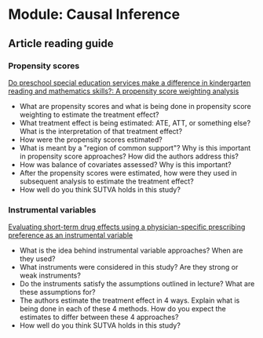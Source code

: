 # Module: Causal Inference

## Article reading guide

### Propensity scores

[Do preschool special education services make a difference in kindergarten reading and mathematics skills?: A propensity score weighting analysis](http://www.sciencedirect.com/science/article/pii/S0022440512001112)

- What are propensity scores and what is being done in propensity score weighting to estimate the treatment effect?
- What treatment effect is being estimated: ATE, ATT, or something else? What is the interpretation of that treatment effect?
- How were the propensity scores estimated?
- What is meant by a "region of common support"? Why is this important in propensity score approaches? How did the authors address this?
- How was balance of covariates assessed? Why is this important?
- After the propensity scores were estimated, how were they used in subsequent analysis to estimate the treatment effect?
- How well do you think SUTVA holds in this study?

### Instrumental variables

[Evaluating short-term drug effects using a physician-specific prescribing preference as an instrumental variable](https://www.ncbi.nlm.nih.gov/pmc/articles/PMC2715942/)

- What is the idea behind instrumental variable approaches? When are they used?
- What instruments were considered in this study? Are they strong or weak instruments?
- Do the instruments satisfy the assumptions outlined in lecture? What are these assumptions for?
- The authors estimate the treatment effect in 4 ways. Explain what is being done in each of these 4 methods. How do you expect the estimates to differ between these 4 approaches?
- How well do you think SUTVA holds in this study?
